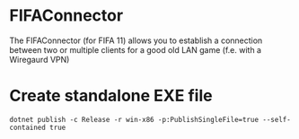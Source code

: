 # FIFAConnector
The FIFAConnector (for FIFA 11) allows you to establish a connection between two or multiple clients for a good old LAN game (f.e. with a Wiregaurd VPN)

# Create standalone EXE file

```
dotnet publish -c Release -r win-x86 -p:PublishSingleFile=true --self-contained true
```